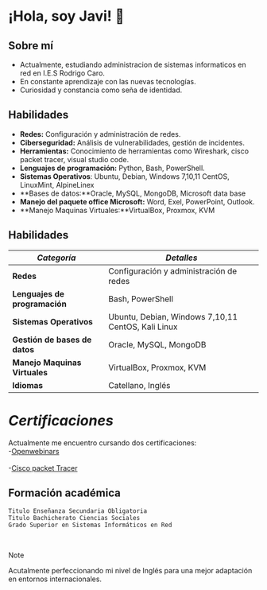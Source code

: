# ¡Hola, soy Javi! 👋

## Sobre mí

-  Actualmente, estudiando administracion de sistemas informaticos en red en I.E.S Rodrigo Caro.
-  En constante aprendizaje con las nuevas tecnologías.
-  Curiosidad y constancia como seña de identidad.
  
## Habilidades

- **Redes:** Configuración y administración de redes.
- **Ciberseguridad:** Análisis de vulnerabilidades, gestión de incidentes.
- **Herramientas:** Conocimiento de herramientas como Wireshark, cisco packet tracer, visual studio code.
- **Lenguajes de programación:** Python, Bash, PowerShell.
- **Sistemas Operativos**: Ubuntu, Debian, Windows 7,10,11 CentOS, LinuxMint, AlpineLinex
- **Bases de datos:**Oracle, MySQL, MongoDB, Microsoft data base
- **Manejo del paquete office Microsoft:** Word, Exel, PowerPoint, Outlook.
- **Manejo Maquinas Virtuales:**VirtualBox, Proxmox, KVM

##  Habilidades 
| *Categoría* | *Detalles* |
| ------ | ----- |
| **Redes**	 | Configuración y administración de redes |
| **Lenguajes de programación**	 | Bash, PowerShell |
| **Sistemas Operativos**	| Ubuntu, Debian, Windows 7,10,11 CentOS, Kali Linux |
|	**Gestión de bases de datos**| Oracle, MySQL, MongoDB|
| **Manejo Maquinas Virtuales** | VirtualBox, Proxmox, KVM |
| **Idiomas** | Catellano, Inglés |



# *Certificaciones*
  Actualmente me encuentro cursando dos certificaciones:  
    -[Openwebinars ](https://openwebinars.net/)
    <br>  
    -[Cisco packet Tracer](https://www.netacad.com/es/cisco-packet-tracer)   

## Formación académica
~~~
Titulo Enseñanza Secundaria Obligatoria
Titulo Bachicherato Ciencias Sociales
Grado Superior en Sistemas Informáticos en Red

~~~
<br>  

> [!NOTE]
> Acutalmente perfeccionando mi nivel de Inglés para una mejor adaptación en entornos internacionales.
